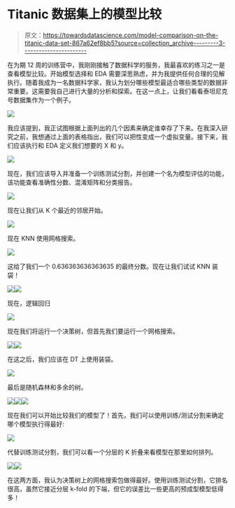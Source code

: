 # Titanic 数据集上的模型比较

> 原文：<https://towardsdatascience.com/model-comparison-on-the-titanic-data-set-867a62ef8bb5?source=collection_archive---------3----------------------->

在为期 12 周的训练营中，我刚刚接触了数据科学的服务，我最喜欢的练习之一是查看模型比较。开始模型选择和 EDA 需要深思熟虑，并为我提供任何合理的见解执行。随着我成为一名数据科学家，我认为划分哪些模型最适合哪些类型的数据非常重要。这需要我自己进行大量的分析和探索。在这一点上，让我们看看泰坦尼克号数据集作为一个例子。

![](img/c46194cfbb4146f6496fec3db3d70177.png)

我应该提到，我正试图根据上面列出的几个因素来确定谁幸存了下来。在我深入研究之前，我想通过上面的表格指出，我们可以把性变成一个虚拟变量。接下来，我们应该执行和 EDA 定义我们想要的 X 和 y。

![](img/2dbbca92ffd05f82329213e47a3ef166.png)

现在，我们应该导入并准备一个训练测试分割，并创建一个名为模型评估的功能，该功能查看准确性分数、混淆矩阵和分类报告。

![](img/989c622b30e9d1cbd2cbf891d2ae6884.png)

现在让我们从 K 个最近的邻居开始。

![](img/7076f59ee47a66ded10ce80f8d1a7c89.png)

现在 KNN 使用网格搜索。

![](img/d90afba134a966a78c53ebb3b48640bc.png)

这给了我们一个 0.636363636363635 的最终分数。现在让我们试试 KNN 装袋！

![](img/d044a323af86a49805ee54a4c7130bc1.png)![](img/177e791eac54caa790bf051137fc62c3.png)

现在，逻辑回归

![](img/b0b48575600621c82017d7f00ad4321f.png)

现在我们将运行一个决策树，但首先我们要运行一个网格搜索。

![](img/8eba7556c152aeace7c1e0219c619bb5.png)![](img/c1599950d69490f2eff2527061a34fcb.png)

在这之后，我们应该在 DT 上使用装袋。

![](img/7e84d550afe72f6389a34c98a567585f.png)

最后是随机森林和多余的树。

![](img/cf52f4a75b3e645bcc753df8a0b4dd32.png)![](img/17982b9f45a96311bc56c3fcbbdfa3fe.png)![](img/f0e089255b42d910ac4bd0901b0b84b0.png)

现在我们可以开始比较我们的模型了！首先，我们可以使用训练/测试分割来确定哪个模型执行得最好:

![](img/379b72c161d4461104a6af3db4beb0c1.png)

代替训练测试分割，我们可以看一个分层的 K 折叠来看模型在那里如何排列。

![](img/f04021bd40b1e67714934b20d3804d1c.png)![](img/de42829a1466885f295ba061122f7170.png)

在这两方面，我认为决策树上的网格搜索包做得最好。使用训练测试分割，它排名很高，虽然它接近分层 k-fold 的下端，但它的误差比一些更高的预成型模型低得多！